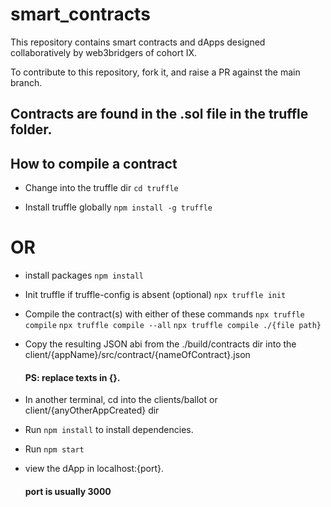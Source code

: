 # smart_contracts
This repository contains smart contracts and dApps designed collaboratively by web3bridgers of cohort IX.

To contribute to this repository, fork it, and raise a PR against the main branch.

## Contracts are found in the .sol file in the truffle folder.

## How to compile a contract
- Change into the truffle dir
  `cd truffle`
  
- Install truffle globally
`npm install -g truffle`

# OR
- install packages
`npm install`

- Init truffle if truffle-config is absent (optional)
`npx truffle init`

- Compile the contract(s) with either of these commands
`npx truffle compile`
`npx truffle compile --all`
`npx truffle compile ./{file path}`

- Copy the resulting JSON abi from the ./build/contracts dir into the client/{appName}/src/contract/{nameOfContract}.json
  #### PS: replace texts in {}.

- In another terminal, cd into the clients/ballot or client/{anyOtherAppCreated} dir
- Run `npm install` to install dependencies.
- Run `npm start`
- view the dApp in localhost:{port}.
  #### port is usually 3000


